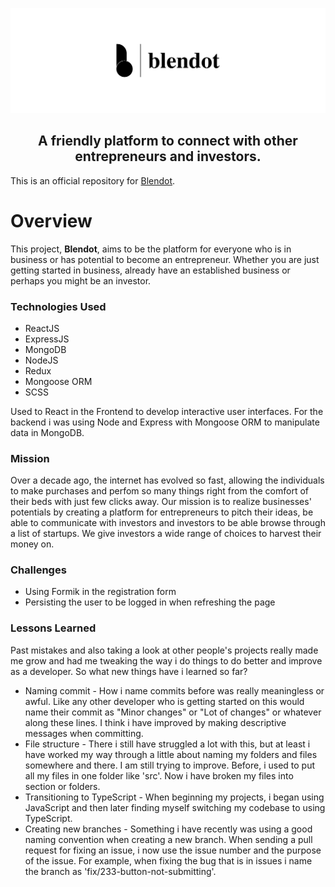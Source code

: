 ![Blendot Logo](https://github.com/ErrolNtetha/smestartup/blob/old-project-state/src/assets/images/logo.png?raw=true)

<h2 align="center"> A friendly platform to connect with other entrepreneurs and investors. </h2>

This is an official repository for [Blendot](https://blendot.com).

# Overview
This project, **Blendot**, aims to be the platform for everyone who is in business or has potential to become an entrepreneur. Whether you are just getting started in business, already have an established business or perhaps you might be an investor.

### Technologies Used
- ReactJS
- ExpressJS
- MongoDB
- NodeJS
- Redux
- Mongoose ORM
- SCSS

Used to React in the Frontend to develop interactive user interfaces.
For the backend i was using Node and Express with Mongoose ORM to manipulate data 
in MongoDB. 

### Mission
Over a decade ago, the internet has evolved so fast, allowing the individuals to make purchases and perfom so many things right from the comfort of their beds with just few clicks away. Our mission is to realize businesses' potentials by creating a platform for entrepreneurs to pitch their ideas, be able to communicate with investors and investors to be able browse through a list of startups. We give investors a wide range of choices to harvest their money on.

### Challenges
* Using Formik in the registration form
* Persisting the user to be logged in when refreshing the page

### Lessons Learned
Past mistakes and also taking a look at other people's projects really made me grow and had me tweaking the way i do things to do better and improve as a developer. So what new things have i learned so far?
* Naming commit - How i name commits before was really meaningless or awful. Like any other developer who is getting started on this would name their commit as "Minor changes" or "Lot of changes" or whatever along these lines. I think i have improved by making descriptive messages when committing.
* File structure - There i still have struggled a lot with this, but at least i have worked my way through a little about naming my folders and files somewhere and there. I am still trying to improve. Before, i used to put all my files in one folder like 'src'. Now i have broken my files into section or folders.
* Transitioning to TypeScript - When beginning my projects, i began using JavaScript and then later finding myself switching my codebase to using TypeScript.
* Creating new branches - Something i have recently was using a good naming convention when creating a new branch. When sending a pull request for fixing an issue, i now use the issue number and the purpose of the issue. For example, when fixing the bug that is in issues i name the branch as 'fix/233-button-not-submitting'.
